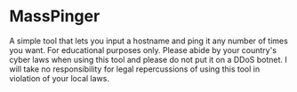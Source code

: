 # MassPinger
A simple tool that lets you input a hostname and ping it any number of times you want. For educational purposes only. Please abide by your country's cyber laws when using this tool and please do not put it on a DDoS botnet. I will take no responsibility for legal repercussions of using this tool in violation of your local laws.
